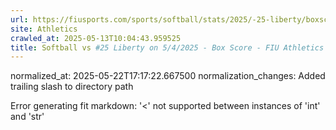 ```yaml
---
url: https://fiusports.com/sports/softball/stats/2025/-25-liberty/boxscore/12831/
site: Athletics
crawled_at: 2025-05-13T10:04:43.959525
title: Softball vs #25 Liberty on 5/4/2025 - Box Score - FIU Athletics
---
```

normalized_at: 2025-05-22T17:17:22.667500
normalization_changes: Added trailing slash to directory path

Error generating fit markdown: '<' not supported between instances of 'int' and 'str'